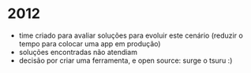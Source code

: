 # 2012

- time criado para avaliar soluções para evoluir este cenário (reduzir o tempo para colocar uma app em produção)
- soluções encontradas não atendiam
- decisão por criar uma ferramenta, e open source: surge o tsuru :)

